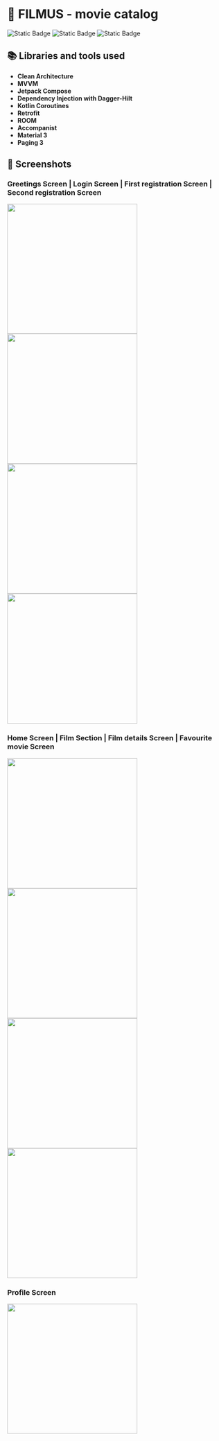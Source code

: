 # 🎥 FILMUS - movie catalog 



![Static Badge](https://img.shields.io/badge/platform-Android-deep_green)
![Static Badge](https://img.shields.io/badge/lastet_release-v0.0.1-orange)
![Static Badge](https://img.shields.io/badge/kotlin-v1.9.0-purple)

## 📚 Libraries and tools used
- **Clean Architecture**
- **MVVM**
- **Jetpack Compose**
- **Dependency Injection with Dagger-Hilt**
- **Kotlin Coroutines**
- **Retrofit**
- **ROOM**
- **Accompanist**
- **Material 3**
- **Paging 3**



## 📱 Screenshots
<h3 > Greetings Screen | Login Screen | First registration Screen |  Second registration Screen </h3>
<p>
    <img src="Writerside/images/1.png" width=300>
    <img src="Writerside/images/2.png" width=300>
    <img src="Writerside/images/3.png" width=300 >
    <img src="Writerside/images/4.png" width=300>
</p>

<h3 > Home Screen | Film Section | Film details Screen | Favourite movie Screen </h3>
<p>
    <img src="Writerside/images/5.png" width=300>
    <img src="Writerside/images/6.png" width=300>
    <img src="Writerside/images/7.png" width=300>
    <img src="Writerside/images/8.png" width=300>
</p>

<h3 > Profile Screen </h3>
<p>
    <img src="Writerside/images/9.png" width=300>
</p>